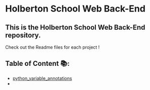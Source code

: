# Holberton School Web Back-End

## This is the Holberton School Web Back-End repository.

Check out the Readme files for each project !

## Table of Content :books::

- [python_variable_annotations](./python_variable_annotations)
- 